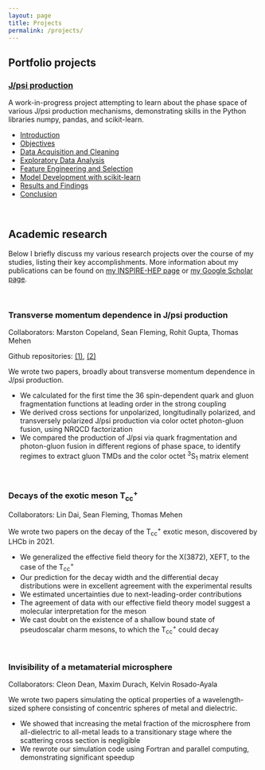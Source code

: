 ```yaml
---
layout: page
title: Projects
permalink: /projects/
---
```


## Portfolio projects

### [J/psi production](proj-1.markdown)
A work-in-progress project attempting to learn about the phase space of various J/psi production mechanisms, demonstrating skills in the Python libraries numpy, pandas, and scikit-learn.
- [Introduction](proj-1.markdown)
- [Objectives](proj-2.markdown)
- [Data Acquisition and Cleaning](proj-3.markdown)
- [Exploratory Data Analysis](proj-4.markdown)
- [Feature Engineering and Selection](proj-5.markdown)
- [Model Development with scikit-learn](proj-6.markdown)
- [Results and Findings](proj-7.markdown)
- [Conclusion](proj-8.markdown)


<br />

## Academic research

Below I briefly discuss my various research projects over the course of my studies, listing their key accomplishments. More information about my publications can be found on [my INSPIRE-HEP page](https://inspirehep.net/authors/1920819) or [my Google Scholar page](https://scholar.google.com/citations?user=gZonGgEAAAAJ&hl=en).

<br />

### Transverse momentum dependence in J/psi production

Collaborators: Marston Copeland, Sean Fleming, Rohit Gupta, Thomas Mehen

Github repositories: [(1)](https://github.com/reedhodges/JPsi_TMDFFs), [(2)](https://github.com/reedhodges/JPsi_Production_NRQCD)

We wrote two papers, broadly about transverse momentum dependence in J/psi production. 
- We calculated for the first time the 36 spin-dependent quark and gluon fragmentation functions at leading order in the strong coupling 
- We derived cross sections for unpolarized, longitudinally polarized, and transversely polarized J/psi production via color octet photon-gluon fusion, using NRQCD factorization
- We compared the production of J/psi via quark fragmentation and photon-gluon fusion in different regions of phase space, to identify regimes to extract gluon TMDs and the color octet <sup>3</sup>S<sub>1</sub> matrix element

<br />

### Decays of the exotic meson T<sub>cc</sub><sup>+</sup>

Collaborators: Lin Dai, Sean Fleming, Thomas Mehen

We wrote two papers on the decay of the T<sub>cc</sub><sup>+</sup> exotic meson, discovered by LHCb in 2021. 
- We generalized the effective field theory for the X(3872), XEFT, to the case of the T<sub>cc</sub><sup>+</sup>  
- Our prediction for the decay width and the differential decay distributions were in excellent agreement with the experimental results
- We estimated uncertainties due to next-leading-order contributions
- The agreement of data with our effective field theory model suggest a molecular interpretation for the meson
- We cast doubt on the existence of a shallow bound state of pseudoscalar charm mesons, to which the T<sub>cc</sub><sup>+</sup> could decay

<br />

### Invisibility of a metamaterial microsphere

Collaborators: Cleon Dean, Maxim Durach, Kelvin Rosado-Ayala

We wrote two papers simulating the optical properties of a wavelength-sized sphere consisting of concentric spheres of metal and dielectric.
- We showed that increasing the metal fraction of the microsphere from all-dielectric to all-metal leads to a transitionary stage where the scattering cross section is negligible
- We rewrote our simulation code using Fortran and parallel computing, demonstrating significant speedup

